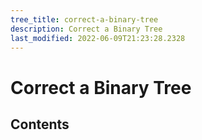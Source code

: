 ```yaml
---
tree_title: correct-a-binary-tree
description: Correct a Binary Tree
last_modified: 2022-06-09T21:23:28.2328
---
```


# Correct a Binary Tree

## Contents
